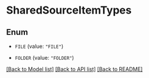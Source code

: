# SharedSourceItemTypes

## Enum


* `FILE` (value: `"FILE"`)

* `FOLDER` (value: `"FOLDER"`)


[[Back to Model list]](../README.md#documentation-for-models) [[Back to API list]](../README.md#documentation-for-api-endpoints) [[Back to README]](../README.md)


